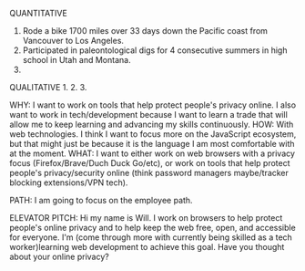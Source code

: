 QUANTITATIVE
1. Rode a bike 1700 miles over 33 days down the Pacific coast from Vancouver to Los Angeles. 
2. Participated in paleontological digs for 4 consecutive summers in high school in Utah and Montana.
3.

QUALITATIVE
1.
2.
3.

WHY: I want to work on tools that help protect people's privacy online.  I also want to work in tech/development because
I want to learn a trade that will allow me to keep learning and advancing my skills continuously.
HOW: With web technologies. I think I want to focus more on the JavaScript ecosystem, but that might just be because it is
the language I am most comfortable with at the moment.
WHAT: I want to either work on web browsers with a privacy focus (Firefox/Brave/Duch Duck Go/etc), or work on tools that
help protect people's privacy/security online (think password managers maybe/tracker blocking extensions/VPN tech).

PATH:
I am going to focus on the employee path.

ELEVATOR PITCH:  Hi my name is Will.  I work on browsers to help protect people's online privacy and to help keep the web
 free, open, and accessible for everyone.  I'm (come through more with currently being skilled as a tech worker)learning web development to achieve this goal.  Have you thought about 
 your online privacy?